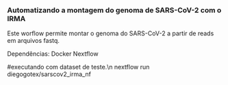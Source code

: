 <h3>Automatizando a montagem do genoma de SARS-CoV-2 com o IRMA</h3>

Este worflow permite montar o genoma do SARS-CoV-2 a partir de reads em arquivos fastq.

Dependências:
Docker
Nextflow

#executando com dataset de teste.\n
nextflow run diegogotex/sarscov2_irma_nf 
